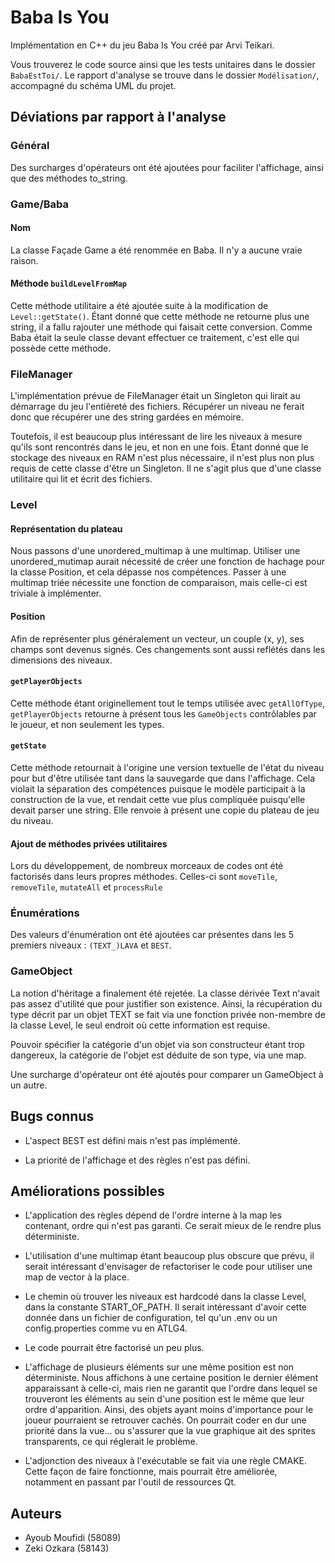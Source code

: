 # Baba Is You

Implémentation en C++ du jeu Baba Is You créé par Arvi Teikari.

Vous trouverez le code source ainsi que les tests unitaires dans
le dossier `BabaEstToi/`. Le rapport d'analyse se trouve dans le
dossier `Modélisation/`, accompagné du schéma UML du projet.

## Déviations par rapport à l'analyse

### Général

Des surcharges d'opérateurs ont été ajoutées pour faciliter
l'affichage, ainsi que des méthodes to_string.

### Game/Baba
#### Nom

La classe Façade Game a été renommée en Baba. Il n'y a aucune vraie raison.

#### Méthode `buildLevelFromMap`

Cette méthode utilitaire a été ajoutée suite à la modification de `Level::getState()`.
Étant donné que cette méthode ne retourne plus une string, il a fallu rajouter
une méthode qui faisait cette conversion. Comme Baba était la seule classe devant
effectuer ce traitement, c'est elle qui possède cette méthode.

### FileManager

L'implémentation prévue de FileManager était un Singleton qui lirait
au démarrage du jeu l'entièreté des fichiers. Récupérer un niveau ne
ferait donc que récupérer une des string gardées en mémoire.

Toutefois, il est beaucoup plus intéressant de lire les niveaux à 
mesure qu'ils sont rencontrés dans le jeu, et non en une fois. Étant
donné que le stockage des niveaux en RAM n'est plus nécessaire, il
n'est plus non plus requis de cette classe d'être un Singleton. Il ne
s'agit plus que d'une classe utilitaire qui lit et écrit des fichiers.

### Level
#### Représentation du plateau

Nous passons d'une unordered_multimap à une multimap. Utiliser une
unordered_mutimap aurait nécessité de créer une fonction de hachage pour
la classe Position, et cela dépasse nos compétences. Passer à une
multimap triée nécessite une fonction de comparaison, mais celle-ci
est triviale à implémenter.

#### Position

Afin de représenter plus généralement un vecteur, un couple (x, y),
ses champs sont devenus signés. Ces changements sont aussi reflétés
dans les dimensions des niveaux.

#### `getPlayerObjects`

Cette méthode étant originellement tout le temps utilisée avec
`getAllOfType`, `getPlayerObjects` retourne à présent tous les
`GameObjects` contrôlables par le joueur, et non seulement les
types.

#### `getState`

Cette méthode retournait à l'origine une version textuelle de l'état
du niveau pour but d'être utilisée tant dans la sauvegarde que
dans l'affichage. Cela violait la séparation des compétences puisque
le modèle participait à la construction de la vue, et rendait cette
vue plus compliquée puisqu'elle devait parser une string. Elle renvoie
à présent une copie du plateau de jeu du niveau.

#### Ajout de méthodes privées utilitaires

Lors du développement, de nombreux morceaux de codes ont été 
factorisés dans leurs propres méthodes. 
Celles-ci sont `moveTile`, `removeTile`, `mutateAll` et `processRule`

### Énumérations

Des valeurs d'énumération ont été ajoutées car présentes dans les
5 premiers niveaux : `(TEXT_)LAVA` et `BEST`.

### GameObject

La notion d'héritage a finalement été rejetée. La classe dérivée Text
n'avait pas assez d'utilité que pour justifier son existence. Ainsi,
la récupération du type décrit par un objet TEXT se fait via une
fonction privée non-membre de la classe Level, le seul endroit où
cette information est requise.

Pouvoir spécifier la catégorie d'un objet via son constructeur étant 
trop dangereux, la catégorie de l'objet est déduite de son type,
via une map.

Une surcharge d'opérateur ont été ajoutés pour comparer un GameObject
à un autre.

## Bugs connus

* L'aspect BEST est défini mais n'est pas implémenté.

* La priorité de l'affichage et des règles n'est pas défini.

## Améliorations possibles

* L'application des règles dépend de l'ordre interne à la map les contenant,
ordre qui n'est pas garanti. Ce serait mieux de le rendre plus déterministe.

* L'utilisation d'une multimap étant beaucoup plus obscure que prévu,
il serait intéressant d'envisager de refactoriser le code pour utiliser
une map de vector à la place.

* Le chemin où trouver les niveaux est hardcodé dans la classe Level,
dans la constante START_OF_PATH. Il serait intéressant d'avoir cette
donnée dans un fichier de configuration, tel qu'un .env ou un 
config.properties comme vu en ATLG4.

* Le code pourrait être factorisé un peu plus.

* L'affichage de plusieurs éléments sur une même position est non déterministe.
Nous affichons à une certaine position le dernier élément apparaissant à celle-ci,
mais rien ne garantit que l'ordre dans lequel se trouveront les éléments
au sein d'une position est le même que leur ordre d'apparition. Ainsi, des objets 
ayant moins d'importance pour le joueur pourraient se retrouver cachés.
On pourrait coder en dur une priorité dans la vue... ou s'assurer que la vue
graphique ait des sprites transparents, ce qui réglerait le problème.

* L'adjonction des niveaux à l'exécutable se fait via une règle CMAKE. Cette façon
de faire fonctionne, mais pourrait être améliorée, notamment en passant par
l'outil de ressources Qt.

## Auteurs

* Ayoub Moufidi (58089)
* Zeki Ozkara (58143)
